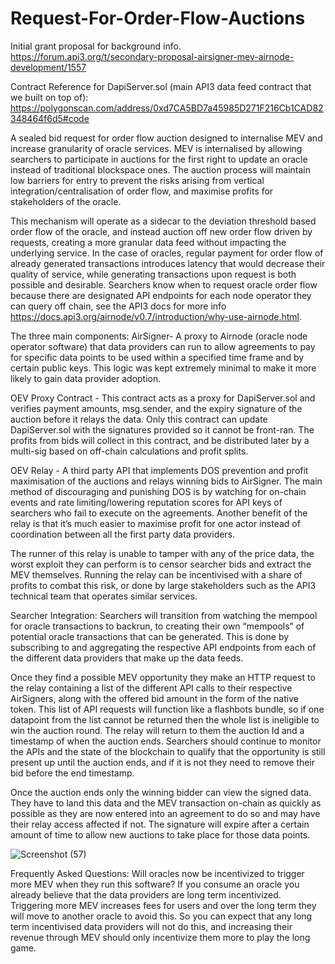# Request-For-Order-Flow-Auctions

Initial grant proposal for background info. https://forum.api3.org/t/secondary-proposal-airsigner-mev-airnode-development/1557

Contract Reference for DapiServer.sol (main API3 data feed contract that we built on top of): https://polygonscan.com/address/0xd7CA5BD7a45985D271F216Cb1CAD82348464f6d5#code

A sealed bid request for order flow auction designed to internalise MEV and increase granularity of oracle services. MEV is internalised by allowing searchers to participate in auctions for the first right to update an oracle instead of traditional blockspace ones.  The auction process will maintain low barriers for entry to prevent the risks arising from vertical integration/centralisation of order flow, and maximise profits for stakeholders of the oracle. 
 
This mechanism will operate as a sidecar to the deviation threshold based order flow of the oracle, and instead auction off new order flow driven by requests, creating a more granular data feed without impacting the underlying service. In the case of oracles, regular payment for order flow of already generated transactions introduces latency that would decrease their quality of service, while generating transactions upon request is both possible and desirable. Searchers know when to request oracle order flow because there are designated API endpoints for each node operator they can query off chain, see the API3 docs for more info https://docs.api3.org/airnode/v0.7/introduction/why-use-airnode.html. 
 
The three main components:
AirSigner- A proxy to Airnode (oracle node operator software) that data providers can run to allow agreements to pay for specific data points to be used within a specified time frame and by certain public keys. This logic was kept extremely minimal to make it more likely to gain data provider adoption.
 
OEV Proxy Contract - This contract acts as a proxy for DapiServer.sol and verifies payment amounts, msg.sender, and the expiry signature of the auction before it relays the data. Only this contract can update DapiServer.sol with the signatures provided so it cannot be front-ran. The profits from bids will collect in this contract, and be distributed later by a multi-sig based on off-chain calculations and profit splits.
 
OEV Relay - A third party API that implements DOS prevention and profit maximisation of the auctions and relays winning bids to AirSigner. The main method of discouraging and punishing DOS is by watching for on-chain events and rate limiting/lowering reputation scores for API keys of searchers who fail to execute on the agreements. Another benefit of the relay is that it’s much easier to maximise profit for one actor instead of coordination between all the first party data providers. 
 
The runner of this relay is unable to tamper with any of the price data, the worst exploit they can perform is to censor searcher bids and extract the MEV themselves. Running the relay can be incentivised with a share of profits to combat this risk, or done by large stakeholders such as the API3 technical team that operates similar services. 
 
Searcher Integration:
Searchers will transition from watching the mempool for oracle transactions to backrun, to creating their own “mempools” of potential oracle transactions that can be generated. This is done by subscribing to and aggregating the respective API endpoints from each of the different data providers that make up the data feeds. 
 
Once they find a possible MEV opportunity they make an HTTP request to the relay containing a list of the different API calls to their respective AirSigners, along with the offered bid amount in the form of the native token. This list of API requests will function like a flashbots bundle, so if one datapoint from the list cannot be returned then the whole list is ineligible to win the auction round. The relay will return to them the auction Id and a timestamp of when the auction ends. Searchers should continue to monitor the APIs and the state of the blockchain to qualify that the opportunity is still present up until the auction ends, and if it is not they need to remove their bid before the end timestamp. 
 
Once the auction ends only the winning bidder can view the signed data. They have to land this data and the MEV transaction on-chain as quickly as possible as they are now entered into an agreement to do so and may have their relay access affected if not. The signature will expire after a certain amount of time to allow new auctions to take place for those data points. 

 ![Screenshot (57)](https://user-images.githubusercontent.com/69164627/189503514-5b16cea0-47ec-4fe4-956e-8d3630beabc5.png)
 
Frequently Asked Questions:
Will oracles now be incentivized to trigger more MEV when they run this software?
If you consume an oracle you already believe that the data providers are long term incentivized. Triggering more MEV increases fees for users and over the long term they will move to another oracle to avoid this. So you can expect that any long term incentivised data providers will not do this, and increasing their revenue through MEV should only incentivize them more to play the long game.
